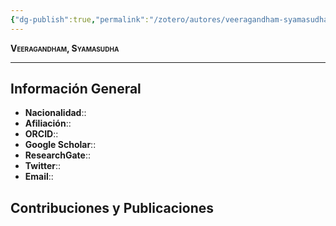 ```yaml
---
{"dg-publish":true,"permalink":"/zotero/autores/veeragandham-syamasudha/","tags":["#autor","#researcher"]}
---
```



<span style="font-variant:small-caps; font-weight: bold;"> Veeragandham, Syamasudha </span>

---


## Información General

- **Nacionalidad**:: 
- **Afiliación**:: 
- **ORCID**:: 
- **Google Scholar**:: 
- **ResearchGate**:: 
- **Twitter**:: 
- **Email**::
  
## Contribuciones y Publicaciones







